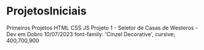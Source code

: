 # ProjetosIniciais
 Primeiros Projetos HTML CSS JS
Projeto 1 - Seletor de Casas de Westeros - Dev em Dobro 10/07/2023
font-family: 'Cinzel Decorative', cursive; 400,700,900